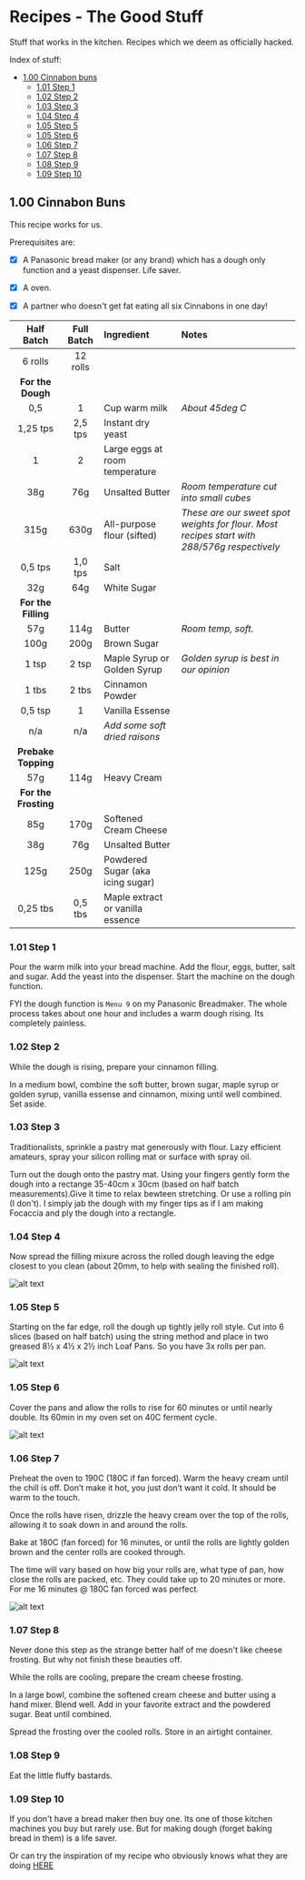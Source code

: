# Recipes - The Good Stuff
Stuff that works in the kitchen. Recipes which we deem as officially hacked.

Index of stuff:
- [1.00 Cinnabon buns](#100-cinnabon-buns)
	- [1.01 Step 1](#101-step-1)
	- [1.02 Step 2](#102-step-2)
	- [1.03 Step 3](#103-step-3)
	- [1.04 Step 4](#104-step-4)
	- [1.05 Step 5](#105-step-5)
	- [1.05 Step 6](#105-step-6)
	- [1.06 Step 7](#106-step-7)
	- [1.07 Step 8](#107-step-8)
	- [1.08 Step 9](#108-step-9)
	- [1.09 Step 10](#109-step-10)

## 1.00 Cinnabon Buns
This recipe works for us.

Prerequisites are:
- [x] A Panasonic bread maker (or any brand) which has a dough only function and a yeast dispenser. Life saver.
- [x] A oven.
- [x] A partner who doesn't get fat eating all six Cinnabons in one day!


| Half Batch | Full Batch | Ingredient | Notes
| :---:  | :---: | :--- | :---
| 6 rolls | 12 rolls
| **For the Dough**
| 0,5 | 1 | Cup warm milk | *About 45deg C*
| 1,25 tps | 2,5 tps | Instant dry yeast
| 1 | 2 | Large eggs at room temperature
| 38g | 76g | Unsalted Butter | *Room temperature cut into small cubes*
| 315g | 630g| All-purpose flour (sifted) | *These are our sweet spot weights for flour. Most recipes start with 288/576g respectively*
| 0,5 tps | 1,0 tps | Salt 
| 32g | 64g | White Sugar
| **For the Filling**
| 57g | 114g | Butter | *Room temp, soft.*
| 100g | 200g | Brown Sugar
| 1 tsp | 2 tsp | Maple Syrup or Golden Syrup | *Golden syrup is best in our opinion*
| 1 tbs | 2 tbs | Cinnamon Powder
| 0,5 tsp | 1 | Vanilla Essense
| n/a | n/a | *Add some soft dried raisons*
| **Prebake Topping**
| 57g | 114g | Heavy Cream
| **For the Frosting**
| 85g | 170g | Softened Cream Cheese
| 38g | 76g | Unsalted Butter
| 125g | 250g | Powdered Sugar (aka icing sugar)
| 0,25 tbs | 0,5 tbs | Maple extract or vanilla essence

### 1.01 Step 1 
Pour the warm milk into your bread machine. Add the flour, eggs, butter, salt and sugar. Add the yeast into the dispenser. Start the machine on the dough function. 

FYI the dough function is `Menu 9` on my Panasonic Breadmaker. The whole process takes about one hour and includes a warm dough rising. Its completely painless.

### 1.02 Step 2
While the dough is rising, prepare your cinnamon filling.

In a medium bowl, combine the soft butter, brown sugar, maple syrup or golden syrup, vanilla essense and cinnamon, mixing until well combined. Set aside.

### 1.03 Step 3
Traditionalists, sprinkle a pastry mat generously with flour. Lazy efficient amateurs, spray your silicon rolling mat or surface with spray oil.

Turn out the dough onto the pastry mat. Using your fingers gently form the dough into a rectange 35-40cm x 30cm (based on half batch measurements).Give it time to relax bewteen stretching.  Or use a rolling pin (I don't). I simply jab the dough with my finger tips as if I am making Focaccia and ply the dough into a rectangle.

### 1.04 Step 4
Now spread the filling mixure across the rolled dough leaving the edge closest to you clean (about 20mm, to help with sealing the finished roll).

![alt text](https://raw.githubusercontent.com/ahuacate/recipes/master/photos/141534.jpg)

### 1.05 Step 5 
Starting on the far edge, roll the dough up tightly jelly roll style. Cut into 6 slices (based on half batch) using the string method and place in two greased 8½ x 4½ x 2½ inch Loaf Pans. So you have 3x rolls per pan.

![alt text](https://raw.githubusercontent.com/ahuacate/recipes/master/photos/141535.jpg)

### 1.05 Step 6
Cover the pans and allow the rolls to rise for 60 minutes or until nearly double. Its 60min in my oven set on 40C ferment cycle.

![alt text](https://raw.githubusercontent.com/ahuacate/recipes/master/photos/141530.jpg)

### 1.06 Step 7
Preheat the oven to 190C (180C if fan forced). Warm the heavy cream until the chill is off. Don’t make it hot, you just don’t want it cold. It should be warm to the touch.

Once the rolls have risen, drizzle the heavy cream over the top of the rolls, allowing it to soak down in and around the rolls.

Bake at 180C (fan forced) for 16 minutes, or until the rolls are lightly golden brown and the center rolls are cooked through.

The time will vary based on how big your rolls are, what type of pan, how close the rolls are packed, etc. They could take up to 20 minutes or more. For me 16 minutes @ 180C fan forced was perfect.

![alt text](https://raw.githubusercontent.com/ahuacate/recipes/master/photos/141529.jpg)

### 1.07 Step 8
Never done this step as the strange better half of me doesn't like cheese frosting. But why not finish these beauties off.

While the rolls are cooling, prepare the cream cheese frosting.

In a large bowl, combine the softened cream cheese and butter using a hand mixer. Blend well. Add in your favorite extract and the powdered sugar. Beat until combined.

Spread the frosting over the cooled rolls. Store in an airtight container.

### 1.08 Step 9
Eat the little fluffy bastards.

### 1.09 Step 10
If you don't have a bread maker then buy one. Its one of those kitchen machines you buy but rarely use. But for making dough (forget baking bread in them) is a life saver.

Or can try the inspiration of my recipe who obviously knows what they are doing [HERE](https://www.tastesoflizzyt.com/homemade-cinnamon-rolls/#wprm-recipe-container-18003)
